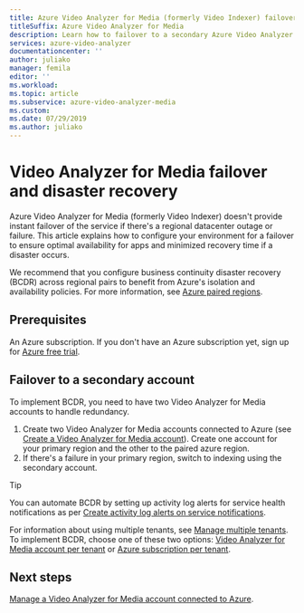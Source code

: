 ```yaml
---
title: Azure Video Analyzer for Media (formerly Video Indexer) failover and disaster recovery
titleSuffix: Azure Video Analyzer for Media
description: Learn how to failover to a secondary Azure Video Analyzer for Media (formerly Video Indexer) account if a regional datacenter failure or disaster occurs.
services: azure-video-analyzer
documentationcenter: ''
author: juliako
manager: femila
editor: ''
ms.workload: 
ms.topic: article
ms.subservice: azure-video-analyzer-media
ms.custom: 
ms.date: 07/29/2019
ms.author: juliako
---
```

# Video Analyzer for Media failover and disaster recovery

Azure Video Analyzer for Media (formerly Video Indexer) doesn't provide instant failover of the service if there's a regional datacenter outage or failure. This article explains how to configure your environment for a failover to ensure optimal availability for apps and minimized recovery time if a disaster occurs.

We recommend that you configure business continuity disaster recovery (BCDR) across regional pairs to benefit from Azure's isolation and availability policies. For more information, see [Azure paired regions](../../best-practices-availability-paired-regions.md).

## Prerequisites

An Azure subscription. If you don't have an Azure subscription yet, sign up for [Azure free trial](https://azure.microsoft.com/free/).

## Failover to a secondary account

To implement BCDR, you need to have two Video Analyzer for Media accounts to handle redundancy.

1. Create two Video Analyzer for Media accounts connected to Azure (see [Create a Video Analyzer for Media account](connect-to-azure.md)). Create one account for your primary region and the other to the paired azure region.
1. If there's a failure in your primary region, switch to indexing using the secondary account.

> [!TIP]
> You can automate BCDR by setting up activity log alerts for service health notifications as per [Create activity log alerts on service notifications](../../service-health/alerts-activity-log-service-notifications-portal.md).

For information about using multiple tenants, see [Manage multiple tenants](manage-multiple-tenants.md). To implement BCDR, choose one of these two options: [Video Analyzer for Media account per tenant](./manage-multiple-tenants.md#video-analyzer-for-media-account-per-tenant) or [Azure subscription per tenant](./manage-multiple-tenants.md#azure-subscription-per-tenant).

## Next steps

[Manage a Video Analyzer for Media account connected to Azure](manage-account-connected-to-azure.md).
